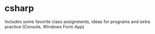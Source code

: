 # csharp
Includes some favorite class assignments, ideas for programs and extra practice (Console, Windows Form App)
